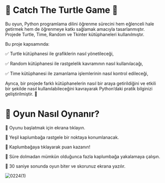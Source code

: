 # 🐢 Catch The Turtle Game 🎯

Bu oyun, Python programlama dilini öğrenme sürecini hem eğlenceli hale getirmek hem de öğrenmeye katkı sağlamak amacıyla tasarlanmıştır. Projede Turtle, Time, Random ve Tkinter kütüphaneleri kullanılmıştır.

Bu proje kapsamında:

✅ Turtle kütüphanesi ile grafiklerin nasıl yönetileceği,

✅ Random kütüphanesi ile rastgelelik kavramının nasıl kullanılacağı,

✅ Time kütüphanesi ile zamanlama işlemlerinin nasıl kontrol edileceği,



Ayrıca, bir projede farklı kütüphanelerin nasıl bir araya getirildiğini ve etkili bir şekilde nasıl kullanılabileceğini kavrayarak Python’daki pratik bilginizi geliştirilmiştir. 🚀

# 📌 Oyun Nasıl Oynanır?
🔹 Oyunu başlatmak için ekrana tıklayın.

🔹 Yeşil kaplumbağa rastgele bir noktaya konumlanacak.

🔹 Kaplumbağaya tıklayarak puan kazanın!

🔹 Süre dolmadan mümkün olduğunca fazla kaplumbağa yakalamaya çalışın.

🔹 30 saniye sonunda oyun biter ve skorunuz ekrana yazılır.

![0224(1)](https://github.com/user-attachments/assets/87fbb87a-b9fa-4abd-be6e-4ae040f9e64c)
